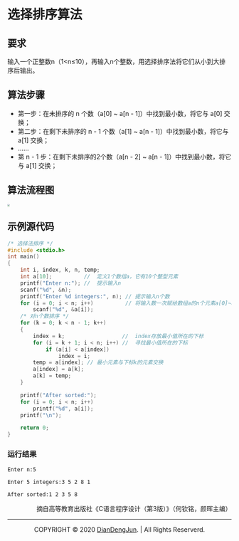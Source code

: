 # 选择排序算法

## 要求

输入一个正整数n（1<n≤10），再输入n个整数，用选择排序法将它们从小到大排序后输出。

## 算法步骤
* 第一步：在未排序的 n 个数（a[0] ~ a[n - 1]）中找到最小数，将它与 a[0] 交换；
* 第二步：在剩下未排序的 n - 1 个数（a[1] ~ a[n - 1]）中找到最小数，将它与 a[1] 交换；
* ……
* 第 n - 1 步：在剩下未排序的2个数（a[n - 2] ~ a[n - 1]）中找到最小数，将它与 a[1] 交换；

## 算法流程图
<img src="https://cdn.jsdelivr.net/gh/DianDengJun/cdn/post/2020/06/25/选择排序/选择排序.jpg" style="zoom: 33%;" />

## 示例源代码
```c
/* 选择法排序 */
#include <stdio.h>
int main()
{
	int i, index, k, n, temp;
	int a[10];			//	定义1个数组a，它有10个整型元素
	printf("Enter n:"); //	提示输入n
	scanf("%d", &n);
	printf("Enter %d integers:", n); //	提示输入n个数
	for (i = 0; i < n; i++)			 //	将输入数一次赋给数组a的n个元素a[0]~a[n-1]
		scanf("%d", &a[i]);
	/* 对n个数排序 */
	for (k = 0; k < n - 1; k++)
	{
		index = k;					//	index存放最小值所在的下标
		for (i = k + 1; i < n; i++) //	寻找最小值所在的下标
			if (a[i] < a[index])
				index = i;
		temp = a[index]; //	最小元素与下标k的元素交换
		a[index] = a[k];
		a[k] = temp;
	}

	printf("After sorted:");
	for (i = 0; i < n; i++)
		printf("%d", a[i]);
	printf("\n");

	return 0;
}
```

### 运行结果

```
Enter n:5

Enter 5 integers:3 5 2 8 1

After sorted:1 2 3 5 8
```



<p align="right">摘自高等教育出版社《C语言程序设计（第3版）》（何钦铭，颜晖主编）</p>

---

<p align="center">COPYRIGHT © 2020 <a href="https://www.xxdiandeng.cn">DianDengJun</a>. | All Rights Reserverd.</p>